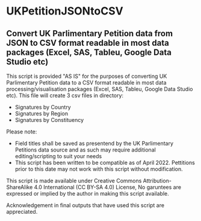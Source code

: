 # UKPetitionJSONtoCSV
Convert UK Parlimentary Petition data from JSON to CSV format readable in most data packages (Excel, SAS, Tableu, Google Data Studio etc)
--

This script is provided "AS IS" for the purposes of converting UK Parlimentary Petition data to a CSV format readable in most data processing/visualisation packages (Excel, SAS, Tableu, Google Data Studio etc). This file will create 3 csv files in directory:

 - Signatures by Country
 - Signatures by Region
 - Signatures by Constituency

Please note:
- Field titles shall be saved as presentend by the UK Parlimentary Petitions data source and as such may require additional editing/scripting to suit your needs
- This script has been written to be compatible as of April 2022. Pettitions prior to this date may not work with this script without modification. 
 
This script is made available under Creative Commons Attribution-ShareAlike 4.0 International (CC BY-SA 4.0) License, No garuntees are expressed or implied by the author in making this script available. 
 
Acknowledgement in final outputs that have used this script are appreciated.

